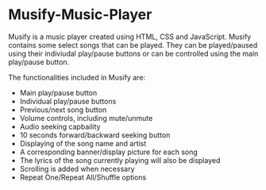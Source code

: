 # Musify-Music-Player
Musify is a music player created using HTML, CSS and JavaScript. Musify contains some select songs that can be played. They can be played/paused using their indiviudal play/pause buttons or can be controlled using the main play/pause button.

The functionalities included in Musify are:
  - Main play/pause button
  - Individual play/pause buttons
  - Previous/next song button
  - Volume controls, including mute/unmute
  - Audio seeking capbaility
  - 10 seconds forward/backward seeking button
  - Displaying of the song name and artist
  - A corresponding banner/display picture for each song
  - The lyrics of the song currently playing will also be displayed
  - Scrolling is added when necessary
  - Repeat One/Repeat All/Shuffle options
